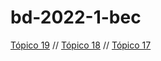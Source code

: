 # bd-2022-1-bec

[Tópico 19](https://github.com/Emanuelle-p/bd-2022-1-bec/issues/8) // 
[Tópico 18](https://github.com/Emanuelle-p/bd-2022-1-bec/issues/7) // 
[Tópico 17](https://github.com/Emanuelle-p/bd-2022-1-bec/issues/6)
